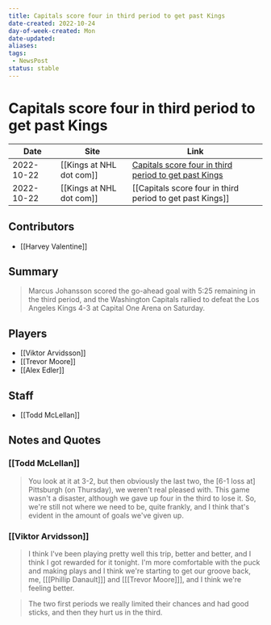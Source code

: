 ```yaml
---
title: Capitals score four in third period to get past Kings
date-created: 2022-10-24
day-of-week-created: Mon
date-updated: 
aliases: 
tags:
 - NewsPost
status: stable
---
```


# Capitals score four in third period to get past Kings

| Date       | Site                 | Link                                                                                                                                           |
| ---------- | -------------------- | ---------------------------------------------------------------------------------------------------------------------------------------------- |
| 2022-10-22 | [[Kings at NHL dot com]] | [Capitals score four in third period to get past Kings](https://www.nhl.com/news/los-angeles-kings-washington-capitals-game-recap/c-336231912) |
| 2022-10-22 | [[Kings at NHL dot com]] | [[Capitals score four in third period to get past Kings]]                                                                                      |

## Contributors
- [[Harvey Valentine]]


## Summary
> Marcus Johansson scored the go-ahead goal with 5:25 remaining in the third period, and the Washington Capitals rallied to defeat the Los Angeles Kings 4-3 at Capital One Arena on Saturday.


## Players
- [[Viktor Arvidsson]]
- [[Trevor Moore]]
- [[Alex Edler]]


## Staff
- [[Todd McLellan]]


## Notes and Quotes
### [[Todd McLellan]]
> You look at it at 3-2, but then obviously the last two, the \[6-1 loss at] Pittsburgh (on Thursday), we weren't real pleased with. This game wasn't a disaster, although we gave up four in the third to lose it. So, we're still not where we need to be, quite frankly, and I think that's evident in the amount of goals we've given up.

### [[Viktor Arvidsson]]
> I think I've been playing pretty well this trip, better and better, and I think I got rewarded for it tonight. I'm more comfortable with the puck and making plays and I think we're starting to get our groove back, me, \[[[Phillip Danault]]] and \[[[Trevor Moore]]], and I think we're feeling better.

> The two first periods we really limited their chances and had good sticks, and then they hurt us in the third.